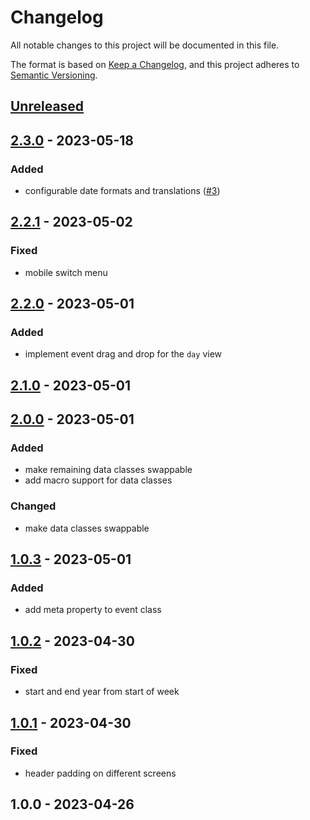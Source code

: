 # Changelog

All notable changes to this project will be documented in this file.

The format is based on [Keep a Changelog](https://keepachangelog.com/en/1.0.0/),
and this project adheres to [Semantic Versioning](https://semver.org/spec/v2.0.0.html).

## [Unreleased]


## [2.3.0] - 2023-05-18
### Added
- configurable date formats and translations ([#3](https://github.com/BombenProdukt/package_slug/issues/3))


## [2.2.1] - 2023-05-02
### Fixed
- mobile switch menu


## [2.2.0] - 2023-05-01
### Added
- implement event drag and drop for the `day` view


## [2.1.0] - 2023-05-01

## [2.0.0] - 2023-05-01
### Added
- make remaining data classes swappable
- add macro support for data classes

### Changed
- make data classes swappable


## [1.0.3] - 2023-05-01
### Added
- add meta property to event class


## [1.0.2] - 2023-04-30
### Fixed
- start and end year from start of week


## [1.0.1] - 2023-04-30
### Fixed
- header padding on different screens


## 1.0.0 - 2023-04-26

[Unreleased]: https://github.com/BombenProdukt/package_slug/compare/2.3.0...HEAD
[2.3.0]: https://github.com/BombenProdukt/package_slug/compare/2.2.1...2.3.0
[2.2.1]: https://github.com/BombenProdukt/package_slug/compare/2.2.0...2.2.1
[2.2.0]: https://github.com/BombenProdukt/package_slug/compare/2.1.0...2.2.0
[2.1.0]: https://github.com/BombenProdukt/package_slug/compare/2.0.0...2.1.0
[2.0.0]: https://github.com/BombenProdukt/package_slug/compare/1.0.3...2.0.0
[1.0.3]: https://github.com/BombenProdukt/package_slug/compare/1.0.2...1.0.3
[1.0.2]: https://github.com/BombenProdukt/package_slug/compare/1.0.1...1.0.2
[1.0.1]: https://github.com/BombenProdukt/package_slug/compare/1.0.0...1.0.1
